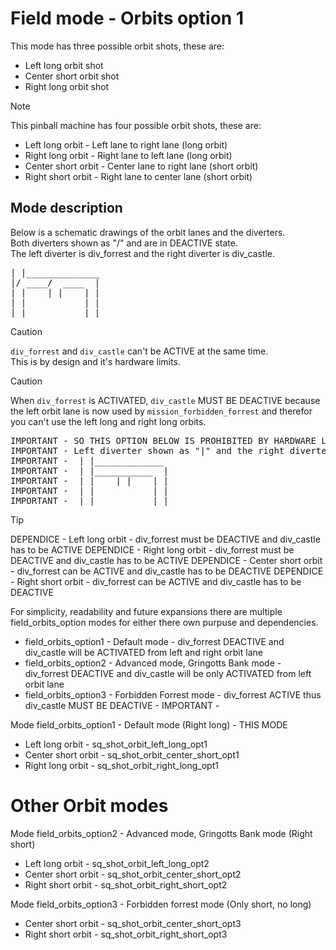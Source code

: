 
# Field mode - Orbits option 1

This mode has three possible orbit shots, these are:<br />
- Left long orbit shot<br />
- Center short orbit shot<br />
- Right long orbit shot<br />

> [!NOTE]
> This pinball machine has four possible orbit shots, these are:<br />
> - Left long orbit    - Left lane to right lane (long orbit)<br />
> - Right long orbit   - Right lane to left lane (long orbit)<br />
> - Center short orbit - Center lane to right lane (short orbit)<br />
> - Right short orbit  - Right lane to center lane (short orbit)<br />

## Mode description

Below is a schematic drawings of the orbit lanes and the diverters.<br />
Both diverters shown as "/" and are in DEACTIVE state.<br />
The left diverter is div_forrest and the right diverter is div_castle.<br />

<pre>
| |______________
|/ ____/  ____  |
| |    | |    | |
| |           | |
| |           | |
</pre>

> [!CAUTION]
> `div_forrest` and `div_castle` can't be ACTIVE at the same time.<br />
> This is by design and it's hardware limits.<br />

> [!CAUTION]
> When `div_forrest` is ACTIVATED, `div_castle` MUST BE DEACTIVE because the left orbit lane is now used by `mission_forbidden_forrest` and therefor you can't use the left long and right long orbits.<br />

<pre>
IMPORTANT - SO THIS OPTION BELOW IS PROHIBITED BY HARDWARE LIMITS AND DESIGN.
IMPORTANT - Left diverter shown as "|" and the right diverter as "__".
IMPORTANT -  | |_____________ 
IMPORTANT -  | |___________  |
IMPORTANT -  | |    | |    | |
IMPORTANT -  | |           | |
IMPORTANT -  | |           | |
</pre>

> [!TIP]
> DEPENDICE - Left long orbit     - div_forrest must be DEACTIVE and div_castle has to be ACTIVE
> DEPENDICE - Right long orbit    - div_forrest must be DEACTIVE and div_castle has to be ACTIVE
> DEPENDICE - Center short orbit  - div_forrest can be ACTIVE and div_castle has to be DEACTIVE
> DEPENDICE - Right short orbit   - div_forrest can be ACTIVE and div_castle has to be DEACTIVE

For simplicity, readability and future expansions there are multiple field_orbits_option modes for either there own purpuse and dependencies.
  - field_orbits_option1 - Default mode                         - div_forrest DEACTIVE and div_castle will be ACTIVATED from left and right orbit lane
  - field_orbits_option2 - Advanced mode, Gringotts Bank mode   - div_forrest DEACTIVE and div_castle will be only ACTIVATED from left orbit lane
  - field_orbits_option3 - Forbidden Forrest mode               - div_forrest ACTIVE thus div_castle MUST BE DEACTIVE - IMPORTANT -

Mode field_orbits_option1 - Default mode (Right long) - THIS MODE
  - Left long orbit    - sq_shot_orbit_left_long_opt1
  - Center short orbit - sq_shot_orbit_center_short_opt1
  - Right long orbit   - sq_shot_orbit_right_long_opt1

# Other Orbit modes

Mode field_orbits_option2 - Advanced mode, Gringotts Bank mode (Right short)
  - Left long orbit    - sq_shot_orbit_left_long_opt2
  - Center short orbit - sq_shot_orbit_center_short_opt2
  - Right short orbit  - sq_shot_orbit_right_short_opt2

Mode field_orbits_option3 - Forbidden forrest mode (Only short, no long)
  - Center short orbit - sq_shot_orbit_center_short_opt3
  - Right short orbit  - sq_shot_orbit_right_short_opt3


